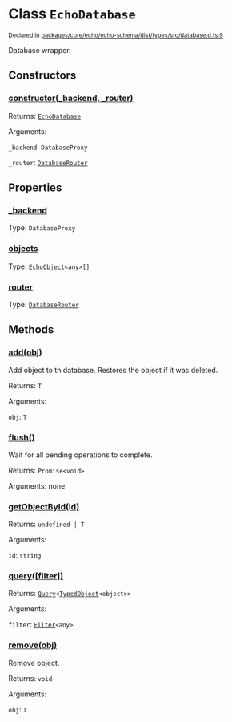 # Class `EchoDatabase`
<sub>Declared in [packages/core/echo/echo-schema/dist/types/src/database.d.ts:9]()</sub>


Database wrapper.


## Constructors
### [constructor(_backend, _router)]()



Returns: <code>[EchoDatabase](/api/@dxos/client/classes/EchoDatabase)</code>

Arguments: 

`_backend`: <code>DatabaseProxy</code>

`_router`: <code>[DatabaseRouter](/api/@dxos/client/classes/DatabaseRouter)</code>


## Properties
### [_backend]()
Type: <code>DatabaseProxy</code>

### [objects]()
Type: <code>[EchoObject](/api/@dxos/client/classes/EchoObject)&lt;any&gt;[]</code>

### [router]()
Type: <code>[DatabaseRouter](/api/@dxos/client/classes/DatabaseRouter)</code>


## Methods
### [add(obj)]()



Add object to th database.
Restores the object if it was deleted.


Returns: <code>T</code>

Arguments: 

`obj`: <code>T</code>

### [flush()]()



Wait for all pending operations to complete.


Returns: <code>Promise&lt;void&gt;</code>

Arguments: none

### [getObjectById(id)]()



Returns: <code>undefined | T</code>

Arguments: 

`id`: <code>string</code>

### [query(\[filter\])]()



Returns: <code>[Query](/api/@dxos/client/classes/Query)&lt;[TypedObject](/api/@dxos/client/values#TypedObject)&lt;object&gt;&gt;</code>

Arguments: 

`filter`: <code>[Filter](/api/@dxos/client/types/Filter)&lt;any&gt;</code>

### [remove(obj)]()



Remove object.


Returns: <code>void</code>

Arguments: 

`obj`: <code>T</code>
